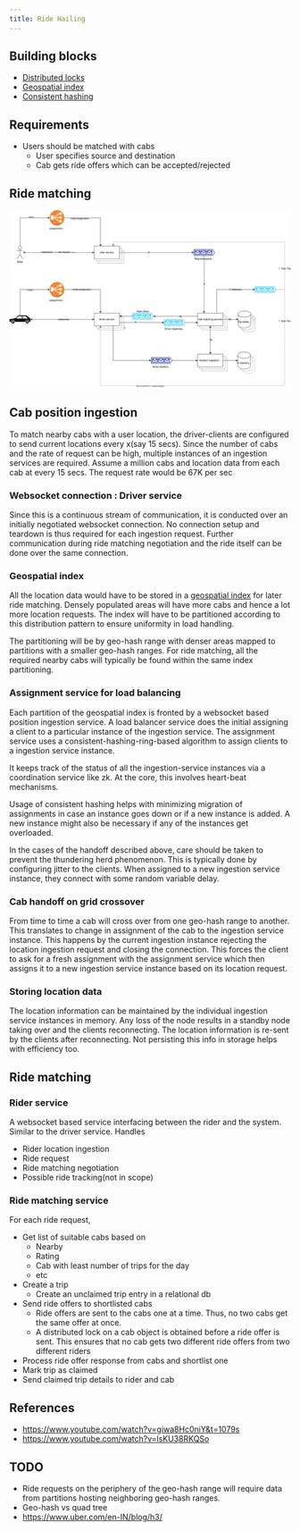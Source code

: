 ```yaml
---
title: Ride Hailing
---
```


## Building blocks
- [Distributed locks](/distributed-systems/distributed-locks)
- [Geospatial index](/distributed-systems/geospatial-index)
- [Consistent hashing](/distributed-systems/consistent-hashing-router)


## Requirements
- Users should be matched with cabs
  - User specifies source and destination
  - Cab gets ride offers which can be accepted/rejected


## Ride matching
![ride-hailing](../../assets/images/ride-hailing.svg)

## Cab position ingestion
To match nearby cabs with a user location, 
the driver-clients are configured to send current locations every x(say 15 secs).
Since the number of cabs and the rate of request can be high, multiple instances of an ingestion services are required.
Assume a million cabs and location data from each cab at every 15 secs.
The request rate would be 67K per sec

### Websocket connection : Driver service
Since this is a continuous stream of communication, it is conducted over an initially negotiated websocket connection.
No connection setup and teardown is thus required for each ingestion request. 
Further communication during ride matching negotiation and the ride itself can be done over the same connection.

### Geospatial index
All the location data would have to be stored in a [geospatial index](/misc/geospatial-index) 
for later ride matching. 
Densely populated areas will have more cabs and hence a lot more location requests.
The index will have to be partitioned according to this distribution pattern to ensure uniformity in load handling.

The partitioning will be by geo-hash range with denser areas mapped to partitions with a smaller geo-hash ranges.
For ride matching, all the required nearby cabs will typically be found within the same index partitioning.

### Assignment service for load balancing
Each partition of the geospatial index is fronted by a websocket based position ingestion service.
A load balancer service does the initial assigning a client to a particular instance of the ingestion service.
The assignment service uses a consistent-hashing-ring-based algorithm to assign clients to a ingestion service instance.

It keeps track of the status of all the ingestion-service instances via a coordination service like zk.
At the core, this involves heart-beat mechanisms.

Usage of consistent hashing helps with minimizing migration of assignments
in case an instance goes down or if a new instance is added.
A new instance might also be necessary if any of the instances get overloaded.

In the cases of the handoff described above, care should be taken to prevent the thundering herd phenomenon.
This is typically done by configuring jitter to the clients. 
When assigned to a new ingestion service instance, they connect with some random variable delay.

### Cab handoff on grid crossover
From time to time a cab will cross over from one geo-hash range to another. 
This translates to change in assignment of the cab to the ingestion service instance. 
This happens by the current ingestion instance rejecting the location ingestion request and closing the connection.
This forces the client to ask for a fresh assignment with the assignment service which then assigns it to a new 
ingestion service instance based on its location request.

### Storing location data
The location information can be maintained by the individual ingestion service instances in memory.
Any loss of the node results in a standby node taking over and the clients reconnecting. 
The location information is re-sent by the clients after reconnecting. 
Not persisting this info in storage helps with efficiency too.

## Ride matching

### Rider service
A websocket based service interfacing between the rider and the system. 
Similar to the driver service. Handles
- Rider location ingestion
- Ride request
- Ride matching negotiation
- Possible ride tracking(not in scope)

### Ride matching service
For each ride request,
- Get list of suitable cabs based on
  - Nearby
  - Rating
  - Cab with least number of trips for the day
  - etc
- Create a trip
  - Create an unclaimed trip entry in a relational db
- Send ride offers to shortlisted cabs
  - Ride offers are sent to the cabs one at a time. Thus, no two cabs get the same offer at once.
  - A distributed lock on a cab object is obtained before a ride offer is sent. This ensures that no cab gets two different ride offers from two different riders
- Process ride offer response from cabs and shortlist one
- Mark trip as claimed
- Send claimed trip details to rider and cab

## References
- https://www.youtube.com/watch?v=giwa8Hc0niY&t=1079s
- https://www.youtube.com/watch?v=lsKU38RKQSo

## TODO
- Ride requests on the periphery of the geo-hash range will require data from partitions hosting neighboring geo-hash ranges.
- Geo-hash vs quad tree
- https://www.uber.com/en-IN/blog/h3/





 
